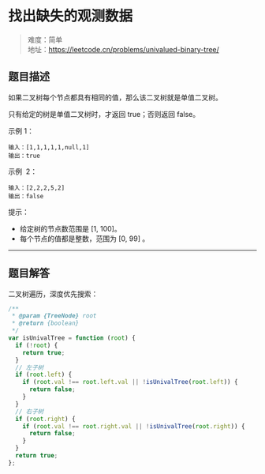 # 找出缺失的观测数据

> 难度：简单  
> 地址：https://leetcode.cn/problems/univalued-binary-tree/

## 题目描述

如果二叉树每个节点都具有相同的值，那么该二叉树就是单值二叉树。

只有给定的树是单值二叉树时，才返回 true；否则返回 false。

示例 1：

```
输入：[1,1,1,1,1,null,1]
输出：true
```

示例  2：

```
输入：[2,2,2,5,2]
输出：false
```

提示：

- 给定树的节点数范围是 [1, 100]。
- 每个节点的值都是整数，范围为 [0, 99] 。

---

## 题目解答

二叉树遍历，深度优先搜索：

```javascript
/**
 * @param {TreeNode} root
 * @return {boolean}
 */
var isUnivalTree = function (root) {
  if (!root) {
    return true;
  }
  // 左子树
  if (root.left) {
    if (root.val !== root.left.val || !isUnivalTree(root.left)) {
      return false;
    }
  }
  // 右子树
  if (root.right) {
    if (root.val !== root.right.val || !isUnivalTree(root.right)) {
      return false;
    }
  }
  return true;
};
```
